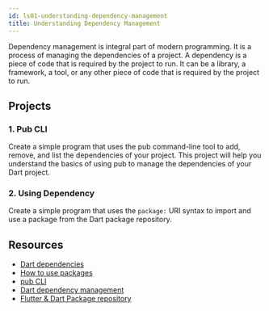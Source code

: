 ```yaml
---
id: ls01-understanding-dependency-management
title: Understanding Dependency Management
---
```


Dependency management is integral part of modern programming. It is a process of managing the dependencies of a project. A dependency is a piece of code that is required by the project to run. It can be a library, a framework, a tool, or any other piece of code that is required by the project to run.

## Projects

### 1. Pub CLI

Create a simple program that uses the pub command-line tool to add, remove, and list the dependencies of your project. This project will help you understand the basics of using pub to manage the dependencies of your Dart project.

### 2. Using Dependency

Create a simple program that uses the `package:` URI syntax to import and use a package from the Dart package repository.

## Resources

- [Dart dependencies](https://dart.dev/tools/pub/dependencies)
- [How to use packages](https://dart.dev/guides/packages)
- [pub CLI](https://dart.dev/tools/pub/cmd)
- [Dart dependency management](https://medium.com/@santiagorhenals/dart-packages-dependency-management-in-flutter-43daeabab4be)
- [Flutter & Dart Package repository](https://pub.dev)
